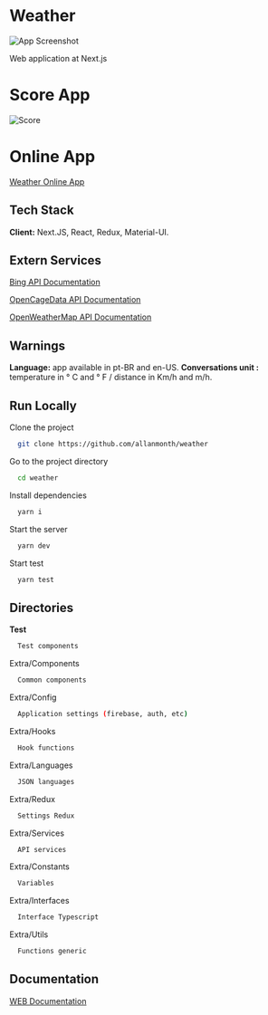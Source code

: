 
# Weather

![App Screenshot](https://user-images.githubusercontent.com/45175421/134700537-49ece4da-07fa-441c-be13-ba09c90fd703.png)

Web application at Next.js

# Score App

![Score](https://user-images.githubusercontent.com/45175421/134701653-a7942337-fb4c-4854-bccb-2580d4ede14c.png)

# Online App

[Weather Online App](https://weather-geolocation.vercel.app/)

## Tech Stack

**Client:** Next.JS, React, Redux, Material-UI.

## Extern Services 

[Bing API Documentation](https://docs.microsoft.com/en-us/rest/api/cognitiveservices-bingsearch/bing-images-api-v7-reference)

[OpenCageData API Documentation](https://opencagedata.com/api)

[OpenWeatherMap API Documentation](https://openweathermap.org/api)

## Warnings

**Language:** app available in pt-BR and en-US.
**Conversations unit :** temperature in ° C and  ° F / distance in Km/h and m/h.

## Run Locally

Clone the project

```bash
  git clone https://github.com/allanmonth/weather
```

Go to the project directory

```bash
  cd weather
```

Install dependencies

```bash
  yarn i
```

Start the server

```bash
  yarn dev
```

Start test

```bash
  yarn test
```

## Directories

__Test__

```bash
  Test components
```

Extra/Components

```bash
  Common components
```

Extra/Config

```bash
  Application settings (firebase, auth, etc)
```

Extra/Hooks

```bash
  Hook functions
```

Extra/Languages

```bash
  JSON languages
```

Extra/Redux

```bash
  Settings Redux
```

Extra/Services

```bash
  API services
```

Extra/Constants

```bash
  Variables
```

Extra/Interfaces

```bash
  Interface Typescript
```

Extra/Utils

```bash
  Functions generic
```

## Documentation

[WEB Documentation](https://github.com/hurbcom/challenge-charlie)

  